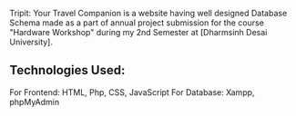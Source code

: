 Tripit: Your Travel Companion is a website having well designed Database Schema made as a part of annual project submission for the course "Hardware Workshop" during my 2nd Semester at [Dharmsinh Desai University].

## Technologies Used:

For Frontend: HTML, Php, CSS, JavaScript
For Database: Xampp, phpMyAdmin
